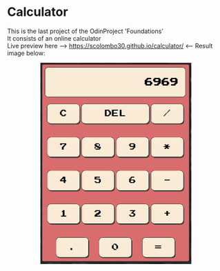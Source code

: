 # Calculator
This is the last project of the OdinProject 'Foundations' \
It consists of an online calculator \
Live preview here --> https://scolombo30.github.io/calculator/ <--
Result image below:

<p align="center">
<img src="img/result.png" width="350">
<p>